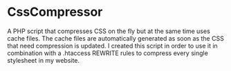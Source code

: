 CssCompressor
=============

A PHP script that compresses CSS on the fly but at the same time uses cache files. The cache files are automatically generated as soon as the CSS that need compression is updated. I created this script in order to use it in combination with a .htaccess REWRITE rules to compress every single stylesheet in my website.
